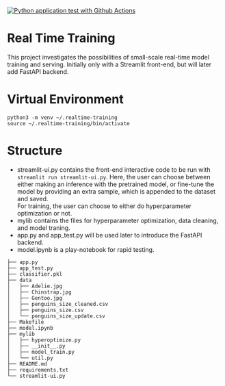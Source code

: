 [![Python application test with Github Actions](https://github.com/TimoKerr/realtime-training/actions/workflows/main.yml/badge.svg)](https://github.com/TimoKerr/realtime-training/actions/workflows/main.yml)

# Real Time Training
This project investigates the possibilities of small-scale real-time model training and serving. Initially only with a Streamlit front-end, but will later add FastAPI backend.

# Virtual Environment
```python3 -m venv ~/.realtime-training```  
```source ~/.realtime-training/bin/activate```

# Structure
- streamlit-ui.py contains the front-end interactive code to be run with ```streamlit run streamlit-ui.py```. Here, the user can choose between either making an inference with the pretrained model, or fine-tune the model by providing an extra sample, which is appended to the dataset and saved.  
For training, the user can choose to either do hyperparameter optimization or not.
- mylib contains the files for hyperparameter optimization, data cleaning, and model traning.
- app.py and app_test.py will be used later to introduce the FastAPI backend.
- model.ipynb is a play-notebook for rapid testing.  
  
```
├── app.py
├── app_test.py
├── classifier.pkl
├── data
│   ├── Adelie.jpg
│   ├── Chinstrap.jpg
│   ├── Gentoo.jpg
│   ├── penguins_size_cleaned.csv
│   ├── penguins_size.csv
│   └── penguins_size_update.csv
├── Makefile
├── model.ipynb
├── mylib
│   ├── hyperoptimize.py
│   ├── __init__.py
│   ├── model_train.py
│   └── util.py
├── README.md
├── requirements.txt
└── streamlit-ui.py

```